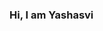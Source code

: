 ### Hi, I am Yashasvi

<!--
**abhipari444/abhipari444** is a ✨ _special_ ✨ repository because its `README.md` (this file) appears on your GitHub profile.

Here are some ideas to get you started:

- 🔭 I am a CODER.
- 👯 I know Coding languages like HTML, JavaScript,CSS,JSX.
